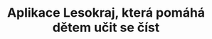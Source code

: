 ---
id: 1fd3d899-1a0c-4009-bc82-3107e478479d
title: Aplikace Lesokraj, která pomáhá dětem učit se číst
price: 10
year: 2015
description: Tento příspěvek Nadačního fondu pomůže ke vzniku nového spolku, který bude nadále kreativně vytvářet a propagovat chytré elektronické knihy pro děti jako je například nedávno dokončený Lesokraj, příběh, díky kterému jsou děti motivovány hrou k četbě a rozvíjejí hlubší vnímání psaného textu. Informace o stažení aplikace, která je pro všechny zájemce dostupná zdarma, naleznete na www.lesokraj.cz.
kouskovani: false
locationName: undefined
position:
  lng: 17.2490028962186
  lat: 49.586873458829054
---